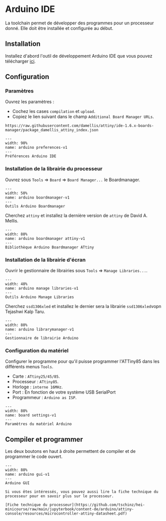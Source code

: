 # Arduino IDE

La toolchain permet de développer des programmes pour un processeur donné. Elle doit être installée et configurée au début.

## Installation

Installez d'abord l'outil de développement Arduino IDE que vous pouvez télécharger [ici](https://www.arduino.cc/en/software).

## Configuration

### Paramètres

Ouvrez les paramètres :

* Cochez les cases `compilation` et `upload`.
* Copiez le lien suivant dans le champ `Additional Board Manager URLs`.

```text
https://raw.githubusercontent.com/damellis/attiny/ide-1.6.x-boards-manager/package_damellis_attiny_index.json
```

```{figure} resources/arduino-preferences.svg
---
width: 90%
name: arduino preferences-v1
---
Préférences Arduino IDE
```

### Installation de la librairie du processeur

Ouvrez sous `Tools` => `Board` => `Board Manager...` le Boardmanager.

```{figure} resources/arduino-boardmanager.png
---
width: 50%
name: arduino boardmanager-v1
---
Outils Arduino Boardmanager
```

Cherchez `attiny` et installez la dernière version de `attiny` de David A. Mellis.

```{figure} resources/arduino-boardmanager-attiny.png
---
width: 80%
name: arduino boardmanager attiny-v1
---
Bibliothèque Arduino Boardmanager ATtiny
```

### Installation de la librairie d'écran

Ouvrir le gestionnaire de librairies sous `Tools` => `Manage Libraries...`.

```{figure} resources/arduino-managelibraries.png
---
width: 40%
name: arduino manage libraries-v1
---
Outils Arduino Manage Libraries
```

Cherchez `ssd1306xled` et installez le dernier sera la librairie `ssd1306xled`vopn Tejashwi Kalp Taru.

```{figure} resources/arduino-librarymanager-ssd1306xlcd.png
---
width: 80%
name: arduino librarymanager-v1
---
Gestionnaire de librairie Arduino
```

### Configuration du matériel

Configurer le programme pour qu'il puisse programmer l'ATTiny85 dans les différents menus `Tools`.

* Carte : `ATtiny25/45/85`.
* Processeur : `ATtiny85`.
* Horloge : `interne 16MHz`.
* Port : En fonction de votre système USB SerialPort
* Programmeur : `Arduino as ISP`.

```{figure} resources/arduino-attiny85.svg
---
width: 80%
name: board settings-v1
---
Paramètres du matériel Arduino
```

## Compiler et programmer

Les deux boutons en haut à droite permettent de compiler et de programmer le code ouvert.

```{figure} resources/arduino-gui.png
---
width: 80%
name: arduino gui-v1
---
Arduino GUI
```

```{note}
Si vous êtes intéressés, vous pouvez aussi lire la fiche technique du processeur pour en savoir plus sur le processeur.

[Fiche technique du processeur](https://github.com/tschinz/hei-minicourse/raw/main/jupyterbook/content-de/arduino/attiny-console/resources/microcontroller-attiny-datasheet.pdf)
```